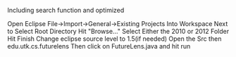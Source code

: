 Including search function and optimized

Open Eclipse
File->Import->General->Existing Projects Into Workspace
Next to Select Root Directory Hit "Browse..."
Select Either the 2010 or 2012 Folder
Hit Finish
Change eclipse source level to 1.5(if needed)
Open the Src then edu.utk.cs.futurelens
Then click on FutureLens.java and hit run